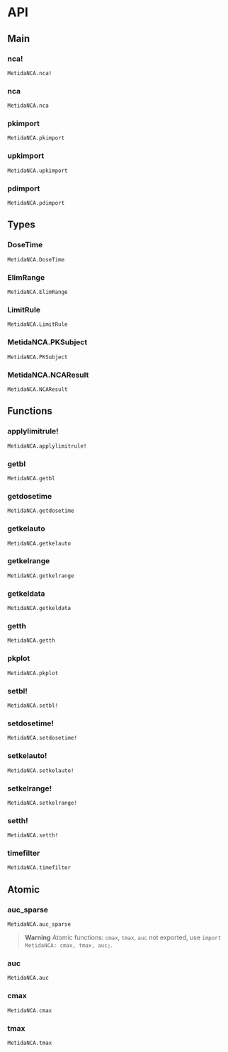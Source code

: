 # API

## Main

### nca!

```@docs
MetidaNCA.nca!
```

### nca

```@docs
MetidaNCA.nca
```

### pkimport

```@docs
MetidaNCA.pkimport
```

### upkimport

```@docs
MetidaNCA.upkimport
```

### pdimport

```@docs
MetidaNCA.pdimport
```

## Types

### DoseTime

```@docs
MetidaNCA.DoseTime
```

### ElimRange

```@docs
MetidaNCA.ElimRange
```

### LimitRule

```@docs
MetidaNCA.LimitRule
```

### MetidaNCA.PKSubject

```@docs
MetidaNCA.PKSubject
```

### MetidaNCA.NCAResult

```@docs
MetidaNCA.NCAResult
```


## Functions

### applylimitrule!

```@docs
MetidaNCA.applylimitrule!
```

### getbl

```@docs
MetidaNCA.getbl
```

### getdosetime

```@docs
MetidaNCA.getdosetime
```

### getkelauto

```@docs
MetidaNCA.getkelauto
```

### getkelrange

```@docs
MetidaNCA.getkelrange
```

### getkeldata

```@docs
MetidaNCA.getkeldata
```

### getth

```@docs
MetidaNCA.getth
```

### pkplot

```@docs
MetidaNCA.pkplot
```

### setbl!

```@docs
MetidaNCA.setbl!
```

### setdosetime!

```@docs
MetidaNCA.setdosetime!
```

### setkelauto!

```@docs
MetidaNCA.setkelauto!
```

### setkelrange!

```@docs
MetidaNCA.setkelrange!
```

### setth!

```@docs
MetidaNCA.setth!
```

### timefilter

```@docs
MetidaNCA.timefilter
```

## Atomic

### auc_sparse

```@docs
MetidaNCA.auc_sparse
```

> **Warning**
> Atomic functions: `cmax`, `tmax`, `auc` not exported, use `import MetidaNCA: cmax, tmax, auc;`.

### auc

```@docs
MetidaNCA.auc
```

### cmax

```@docs
MetidaNCA.cmax
```

### tmax

```@docs
MetidaNCA.tmax
```
